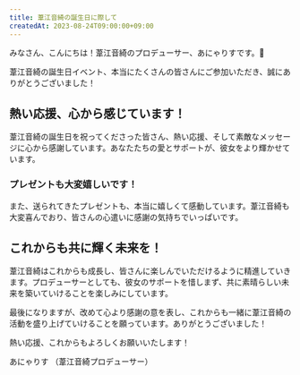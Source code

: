 ```yaml
---
title: 葦江音綺の誕生日に際して
createdAt: 2023-08-24T09:00:00+09:00
---
```


みなさん、こんにちは！葦江音綺のプロデューサー、あにゃりすです。🌟

葦江音綺の誕生日イベント、本当にたくさんの皆さんにご参加いただき、誠にありがとうございました！

## 熱い応援、心から感じています！

葦江音綺の誕生日を祝ってくださった皆さん、熱い応援、そして素敵なメッセージに心から感謝しています。あなたたちの愛とサポートが、彼女をより輝かせています。

### プレゼントも大変嬉しいです！

また、送られてきたプレゼントも、本当に嬉しくて感動しています。葦江音綺も大変喜んでおり、皆さんの心遣いに感謝の気持ちでいっぱいです。

## これからも共に輝く未来を！

葦江音綺はこれからも成長し、皆さんに楽しんでいただけるように精進していきます。プロデューサーとしても、彼女のサポートを惜しまず、共に素晴らしい未来を築いていけることを楽しみにしています。

最後になりますが、改めて心より感謝の意を表し、これからも一緒に葦江音綺の活動を盛り上げていけることを願っています。ありがとうございました！

熱い応援、これからもよろしくお願いいたします！

あにゃりす
（葦江音綺プロデューサー）
